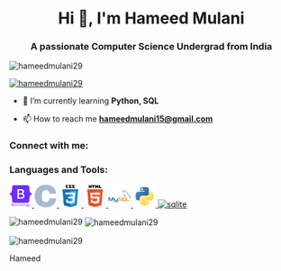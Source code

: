<h1 align="center">Hi 👋, I'm Hameed Mulani</h1>
<h3 align="center">A passionate Computer Science Undergrad from India</h3>

<p align="left"> <img src="https://komarev.com/ghpvc/?username=hameedmulani29&label=Profile%20views&color=0e75b6&style=flat" alt="hameedmulani29" /> </p>

<p align="left"> <a href="https://github.com/ryo-ma/github-profile-trophy"><img src="https://github-profile-trophy.vercel.app/?username=hameedmulani29" alt="hameedmulani29" /></a> </p>

- 🌱 I’m currently learning **Python, SQL**

- 📫 How to reach me **hameedmulani15@gmail.com**

<h3 align="left">Connect with me:</h3>
<p align="left">
</p>

<h3 align="left">Languages and Tools:</h3>
<p align="left"> <a href="https://getbootstrap.com" target="_blank" rel="noreferrer"> <img src="https://raw.githubusercontent.com/devicons/devicon/master/icons/bootstrap/bootstrap-plain-wordmark.svg" alt="bootstrap" width="40" height="40"/> </a> <a href="https://www.cprogramming.com/" target="_blank" rel="noreferrer"> <img src="https://raw.githubusercontent.com/devicons/devicon/master/icons/c/c-original.svg" alt="c" width="40" height="40"/> </a> <a href="https://www.w3schools.com/css/" target="_blank" rel="noreferrer"> <img src="https://raw.githubusercontent.com/devicons/devicon/master/icons/css3/css3-original-wordmark.svg" alt="css3" width="40" height="40"/> </a> <a href="https://www.w3.org/html/" target="_blank" rel="noreferrer"> <img src="https://raw.githubusercontent.com/devicons/devicon/master/icons/html5/html5-original-wordmark.svg" alt="html5" width="40" height="40"/> </a> <a href="https://www.mysql.com/" target="_blank" rel="noreferrer"> <img src="https://raw.githubusercontent.com/devicons/devicon/master/icons/mysql/mysql-original-wordmark.svg" alt="mysql" width="40" height="40"/> </a> <a href="https://www.python.org" target="_blank" rel="noreferrer"> <img src="https://raw.githubusercontent.com/devicons/devicon/master/icons/python/python-original.svg" alt="python" width="40" height="40"/> </a> <a href="https://www.sqlite.org/" target="_blank" rel="noreferrer"> <img src="https://www.vectorlogo.zone/logos/sqlite/sqlite-icon.svg" alt="sqlite" width="40" height="40"/> </a> </p>

<p><img align="left" src="https://github-readme-stats.vercel.app/api/top-langs?username=hameedmulani29&show_icons=true&locale=en&layout=compact" alt="hameedmulani29" /></p>

<p>&nbsp;<img align="center" src="https://github-readme-stats.vercel.app/api?username=hameedmulani29&show_icons=true&locale=en" alt="hameedmulani29" /></p>

<p><img align="center" src="https://github-readme-streak-stats.herokuapp.com/?user=hameedmulani29&" alt="hameedmulani29" /></p>

Hameed
